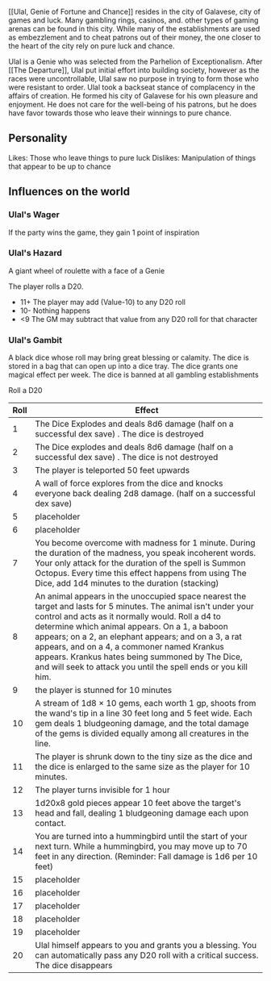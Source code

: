 [[Ulal, Genie of Fortune and Chance]] resides in the city of Galavese, city of games and luck. Many gambling rings, casinos, and. other types of gaming arenas can be found in this city. While many of the establishments are used as embezzlement and to cheat patrons out of their money, the one closer to the heart of the city rely on pure luck and chance.

Ulal is a Genie who was selected from the Parhelion of Exceptionalism. After [[The Departure]], Ulal put initial effort into building society, however as the races were uncontrollable, Ulal saw no purpose in trying to form those who were resistant to order. Ulal took a backseat stance of complacency in the affairs of creation. He formed his city of Galavese for his own pleasure and enjoyment. He does not care for the well-being of his patrons, but he does have favor towards those who leave their winnings to pure chance.

## Personality 

Likes: Those who leave things to pure luck
Dislikes: Manipulation of things that appear to be up to chance

## Influences on the world

### Ulal's Wager

If the party wins the game, they gain 1 point of inspiration

### Ulal's Hazard 

A giant wheel of roulette with a face of a Genie

The player rolls a D20. 
- 11+ The player may add (Value-10) to any D20 roll
- 10- Nothing happens
- <9 The GM may subtract that value from any D20 roll for that character 

### Ulal's Gambit 

A black dice whose roll may bring great blessing or calamity. The dice is stored in a bag that can open up into a dice tray. The dice grants one magical effect per week. The dice is banned at all gambling establishments

Roll a D20 

| Roll | Effect                                                            |
| ---- | ----------------------------------------------------------------- |
| 1    | The Dice Explodes and deals 8d6 damage (half on a successful dex save)    . The dice is destroyed     |
| 2    | The Dice explodes and deals 8d6 damage (half on a successful dex save)    . The dice is not destroyed |
| 3    | The player is teleported 50 feet upwards                                                     |
| 4    | A wall of force explores from the dice and knocks everyone back dealing 2d8 damage. (half on a successful dex save)                                                            |
| 5    | placeholder                                                       | 
| 6    | placeholder                                                       |
| 7    | You become overcome with madness for 1 minute. During the duration of the madness, you speak incoherent words. Your only attack for the duration of the spell is Summon Octopus. Every time this effect happens from using The Dice, add 1d4 minutes to the duration (stacking)                                                      |
| 8    | An animal appears in the unoccupied space nearest the target and lasts for 5 minutes. The animal isn't under your control and acts as it normally would. Roll a d4 to determine which animal appears. On a 1, a baboon appears; on a 2, an elephant appears; and on a 3, a rat appears, and on a 4, a commoner named Krankus appears. Krankus hates being summoned by The Dice, and will seek to attack you until the spell ends or you kill him.                                                       |
| 9    | the player is stunned for 10 minutes                                                       |
| 10   | A stream of 1d8 × 10 gems, each worth 1 gp, shoots from the wand's tip in a line 30 feet long and 5 feet wide. Each gem deals 1 bludgeoning damage, and the total damage of the gems is divided equally among all creatures in the line.                                                       |
| 11   | The player is shrunk down to the tiny size as the dice and the dice is enlarged to the same size as the player for 10 minutes.                                                       |
| 12   | The player turns invisible for 1 hour                                                       |
| 13   | 1d20x8 gold pieces appear 10 feet above the target's head and fall, dealing 1 bludgeoning damage each upon contact.                                                       |
| 14   | You are turned into a hummingbird until the start of your next turn. While a hummingbird, you may move up to 70 feet in any direction. (Reminder: Fall damage is 1d6 per 10 feet)                                                       |
| 15   | placeholder                                                       |
| 16   | placeholder                                                       |
| 17   | placeholder                                                       |
| 18   | placeholder                                                       |
| 19   | placeholder                                                       |
| 20   | Ulal himself appears to you and grants you a blessing. You can automatically pass any D20 roll with a critical success. The dice disappears                                                                   |
